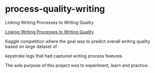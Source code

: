 # process-quality-writing

Linking Writing Processes to Writing Quality

[Linking Writing Processes to Writing Quality](https://www.kaggle.com/competitions/linking-writing-processes-to-writing-quality)

Kaggle competition where the goal was to predict overall writing quality based on large dataset of 

keystroke logs that had captured writing process features.

The sole purpose of this project was to experiment, learn and practice.
